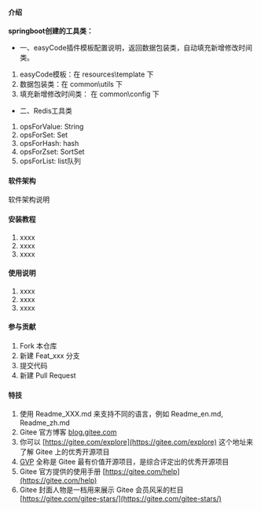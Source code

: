 #### 介绍
 **springboot创建的工具类：** 
- 一、easyCode插件模板配置说明，返回数据包装类，自动填充新增修改时间类。

1.  easyCode模板：在 resources\template 下
2.  数据包装类：在 common\utils 下
3.  填充新增修改时间类： 在 common\config 下

- 二、Redis工具类

1.  opsForValue: String
2.  opsForSet: Set
3.  opsForHash: hash
4.  opsForZset: SortSet
5.  opsForList: list队列

#### 软件架构
软件架构说明


#### 安装教程

1.  xxxx
2.  xxxx
3.  xxxx

#### 使用说明

1.  xxxx
2.  xxxx
3.  xxxx

#### 参与贡献

1.  Fork 本仓库
2.  新建 Feat_xxx 分支
3.  提交代码
4.  新建 Pull Request


#### 特技

1.  使用 Readme\_XXX.md 来支持不同的语言，例如 Readme\_en.md, Readme\_zh.md
2.  Gitee 官方博客 [blog.gitee.com](https://blog.gitee.com)
3.  你可以 [https://gitee.com/explore](https://gitee.com/explore) 这个地址来了解 Gitee 上的优秀开源项目
4.  [GVP](https://gitee.com/gvp) 全称是 Gitee 最有价值开源项目，是综合评定出的优秀开源项目
5.  Gitee 官方提供的使用手册 [https://gitee.com/help](https://gitee.com/help)
6.  Gitee 封面人物是一档用来展示 Gitee 会员风采的栏目 [https://gitee.com/gitee-stars/](https://gitee.com/gitee-stars/)

